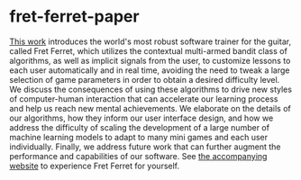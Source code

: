 # fret-ferret-paper

[This work](main.pdf) introduces the world's most robust software trainer for the guitar, called Fret Ferret, which utilizes the contextual multi-armed bandit class of algorithms, as well as implicit signals from the user, to customize lessons to each user automatically and in real time, avoiding the need to tweak a large selection of game parameters in order to obtain a desired difficulty level. We discuss the consequences of using these algorithms to drive new styles of computer-human interaction that can accelerate our learning process and help us reach new mental achievements. We elaborate on the details of our algorithms, how they inform our user interface design, and how we address the difficulty of scaling the development of a large number of machine learning models to adapt to many mini games and each user individually. Finally, we address future work that can further augment the performance and capabilities of our software. See [the accompanying website](http://fretferret.com) to experience Fret Ferret for yourself.
